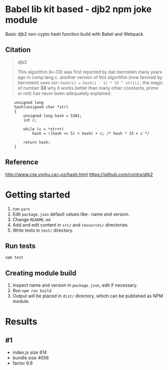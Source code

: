 # Babel lib kit based - djb2 npm **joke** module

Basic djb2 non-cypto hash function build with Babel and Webpack.

## Citation
> djb2
>
> This algorithm (k=33) was first reported by dan bernstein many years ago in comp.lang.c.
> another version of this algorithm (now favored by bernstein) uses xor:
> `hash(i) = hash(i - 1) * 33 ^ str[i];`
> the magic of number **33**
> why it works better than many other constants, prime or not) has never been adequately explained.
```
    unsigned long
    hash(unsigned char *str)
    {
        unsigned long hash = 5381;
        int c;

        while (c = *str++)
            hash = ((hash << 5) + hash) + c; /* hash * 33 + c */

        return hash;
    }
```

## Reference

http://www.cse.yorku.ca/~oz/hash.html
https://github.com/contra/djb2

# Getting started

1. run `yarn`
2. Edit `package.json` default values like : name and version.
2. Change `README.md`
3. Add and edit content in `src/` and `resources/` directories.
4. Write tests in `test/` directory.

## Run tests

`npm test`

## Creating module build

1. Inspect name and version in `package.json`, edit if necessary.
2. Run `npm run build`
3. Output will be placed in `dist/` directory, which can be published as NPM module.

# Results

## #1

* index.js size 614
* bundle size 4056
* factor 6.6
